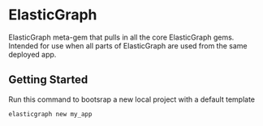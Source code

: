 # ElasticGraph

ElasticGraph meta-gem that pulls in all the core ElasticGraph gems. Intended for use when all
parts of ElasticGraph are used from the same deployed app.

## Getting Started

Run this command to bootsrap a new local project with a default template

```bash
elasticgraph new my_app
```
